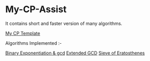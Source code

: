 # My-CP-Assist
It contains short and faster version of many algorithms.

[My CP Template](https://github.com/smit-mist/My-CP-Assist/blob/main/template.cpp)

Algorithms Implemented :-

[Binary Exponentiation & gcd](https://github.com/smit-mist/My-CP-Assist/blob/main/basic_math.cpp)
[Extended GCD](https://github.com/smit-mist/My-CP-Assist/blob/main/basic_math.cpp)
[Sieve of Eratosthenes](https://github.com/smit-mist/My-CP-Assist/blob/main/basic_math.cpp)
